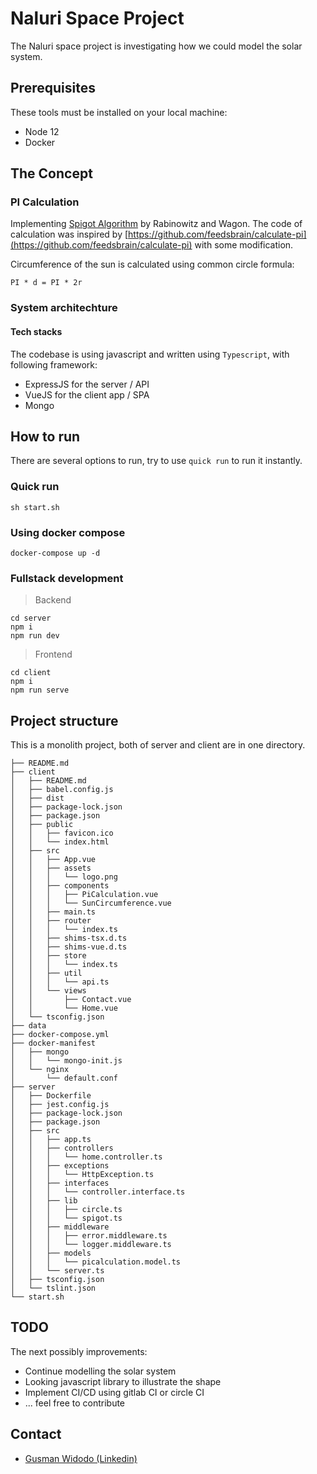 # Naluri Space Project
The Naluri space project is investigating how we could model the solar system.

## Prerequisites
These tools must be installed on your local machine:
- Node 12
- Docker

## The Concept
### PI Calculation
Implementing [Spigot Algorithm](cs.ox.ac.uk/people/jeremy.gibbons/publications/spigot.pdf) by Rabinowitz and Wagon. The code of calculation was inspired by [https://github.com/feedsbrain/calculate-pi](https://github.com/feedsbrain/calculate-pi) with some modification.

Circumference of the sun is calculated using common circle formula: 
```
PI * d = PI * 2r
```

### System architechture
#### Tech stacks
The codebase is using javascript and written using `Typescript`, with following framework:
- ExpressJS for the server / API
- VueJS for the client app / SPA
- Mongo

## How to run
There are several options to run, try to use `quick run` to run it instantly.

### Quick run
```
sh start.sh
```

### Using docker compose
```
docker-compose up -d
```

### Fullstack development
> Backend
```
cd server
npm i
npm run dev
```

> Frontend
```
cd client
npm i
npm run serve
```

## Project structure
This is a monolith project, both of server and client are in one directory.
```
├── README.md
├── client
│   ├── README.md
│   ├── babel.config.js
│   ├── dist
│   ├── package-lock.json
│   ├── package.json
│   ├── public
│   │   ├── favicon.ico
│   │   └── index.html
│   ├── src
│   │   ├── App.vue
│   │   ├── assets
│   │   │   └── logo.png
│   │   ├── components
│   │   │   ├── PiCalculation.vue
│   │   │   └── SunCircumference.vue
│   │   ├── main.ts
│   │   ├── router
│   │   │   └── index.ts
│   │   ├── shims-tsx.d.ts
│   │   ├── shims-vue.d.ts
│   │   ├── store
│   │   │   └── index.ts
│   │   ├── util
│   │   │   └── api.ts
│   │   └── views
│   │       ├── Contact.vue
│   │       └── Home.vue
│   └── tsconfig.json
├── data
├── docker-compose.yml
├── docker-manifest
│   ├── mongo
│   │   └── mongo-init.js
│   └── nginx
│       └── default.conf
├── server
│   ├── Dockerfile
│   ├── jest.config.js
│   ├── package-lock.json
│   ├── package.json
│   ├── src
│   │   ├── app.ts
│   │   ├── controllers
│   │   │   └── home.controller.ts
│   │   ├── exceptions
│   │   │   └── HttpException.ts
│   │   ├── interfaces
│   │   │   └── controller.interface.ts
│   │   ├── lib
│   │   │   ├── circle.ts
│   │   │   └── spigot.ts
│   │   ├── middleware
│   │   │   ├── error.middleware.ts
│   │   │   └── logger.middleware.ts
│   │   ├── models
│   │   │   └── picalculation.model.ts
│   │   └── server.ts
│   ├── tsconfig.json
│   └── tslint.json
└── start.sh
```

## TODO
The next possibly improvements:
- Continue modelling the solar system
- Looking javascript library to illustrate the shape
- Implement CI/CD using gitlab CI or circle CI
- ... feel free to contribute

## Contact
- [Gusman Widodo (Linkedin)](https://www.linkedin.com/in/gusmanwidodo/)
